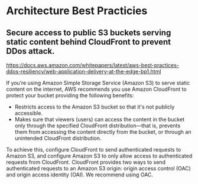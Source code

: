 # Architecture Best Practicies

## Secure access to public S3 buckets serving static content behind CloudFront to prevent DDos attack.

https://docs.aws.amazon.com/whitepapers/latest/aws-best-practices-ddos-resiliency/web-application-delivery-at-the-edge-bp1.html

If you’re using Amazon Simple Storage Service (Amazon S3) to serve static content on the internet, AWS recommends you use Amazon CloudFront to protect your bucket providing the following benefits:

* Restricts access to the Amazon S3 bucket so that it's not publicly accessible.
* Makes sure that viewers (users) can access the content in the bucket only through the specified CloudFront distribution—that is, prevents them from accessing the content directly from the bucket, or through an unintended CloudFront distribution.

To achieve this, configure CloudFront to send authenticated requests to Amazon S3, and configure Amazon S3 to only allow access to authenticated requests from CloudFront. CloudFront provides two ways to send authenticated requests to an Amazon S3 origin: origin access control (OAC) and origin access identity (OAI). We recommend using OAC.

